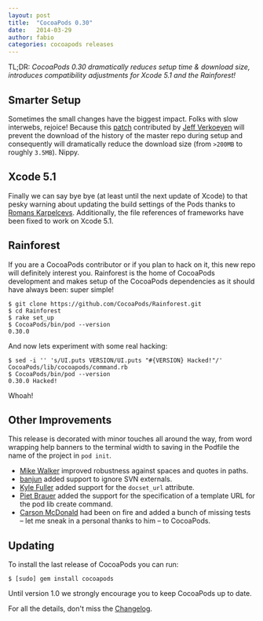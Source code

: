 ```yaml
---
layout: post
title:  "CocoaPods 0.30"
date:   2014-03-29
author: fabio
categories: cocoapods releases
---
```


TL;DR: _CocoaPods 0.30 dramatically reduces setup time & download size, introduces compatibility adjustments for Xcode 5.1 and the Rainforest!_

<!-- more -->

## Smarter Setup

Sometimes the small changes have the biggest impact. Folks with slow interwebs, rejoice! Because this [patch](https://github.com/CocoaPods/CocoaPods/pull/1803/files#diff-5b25375a43a40f866bc3d26e7227d581L37) contributed by [Jeff Verkoeyen](https://github.com/jverkoey) will prevent the download of the history of the master repo during setup and consequently will dramatically reduce the download size (from `>200MB` to roughly `3.5MB`). Nippy.


## Xcode 5.1

Finally we can say bye bye (at least until the next update of Xcode) to that pesky warning about updating the build settings of the Pods thanks to [Romans Karpelcevs](https://github.com/coverback). Additionally, the file references of frameworks have been fixed to work on Xcode 5.1.


## Rainforest

If you are a CocoaPods contributor or if you plan to hack on it, this new repo will definitely interest you. Rainforest is the home of CocoaPods development and makes setup of the CocoaPods dependencies as it should have always been: super simple!

```
$ git clone https://github.com/CocoaPods/Rainforest.git
$ cd Rainforest
$ rake set_up
$ CocoaPods/bin/pod --version
0.30.0
```

And now lets experiment with some real hacking:

```
$ sed -i '' 's/UI.puts VERSION/UI.puts "#{VERSION} Hacked!"/' CocoaPods/lib/cocoapods/command.rb
$ CocoaPods/bin/pod --version
0.30.0 Hacked!
```

Whoah!

## Other Improvements

This release is decorated with minor touches all around the way, from word wrapping help banners to the terminal width to saving in the Podfile the name of the project in `pod init`.

- [Mike Walker](https://github.com/lazerwalker) improved robustness against spaces and quotes in paths.
- [banjun](https://github.com/banjun) added support to ignore SVN externals.
- [Kyle Fuller](https://github.com/kylef) added support for the `docset_url` attribute.
- [Piet Brauer](https://github.com/pietbrauer) added the support for the specification of a template URL for the pod lib create command.
- [Carson McDonald](https://github.com/carsonmcdonald) had been on fire and added a bunch of missing tests – let me sneak in a personal thanks to him – to CocoaPods.


## Updating

To install the last release of CocoaPods you can run:

```
$ [sudo] gem install cocoapods
```

Until version 1.0 we strongly encourage you to keep CocoaPods up to date.

For all the details, don't miss the
[Changelog](https://github.com/CocoaPods/CocoaPods/blob/master/CHANGELOG.md).

